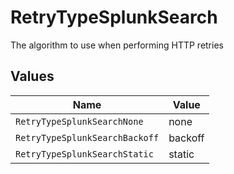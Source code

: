 # RetryTypeSplunkSearch

The algorithm to use when performing HTTP retries


## Values

| Name                           | Value                          |
| ------------------------------ | ------------------------------ |
| `RetryTypeSplunkSearchNone`    | none                           |
| `RetryTypeSplunkSearchBackoff` | backoff                        |
| `RetryTypeSplunkSearchStatic`  | static                         |